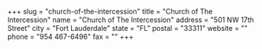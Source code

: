 +++
slug = "church-of-the-intercession"
title = "Church of The Intercession"
name = "Church of The Intercession"
address = "501 NW 17th Street"
city = "Fort Lauderdale"
state = "FL"
postal = "33311"
website = ""
phone = "954 467-6496"
fax = ""
+++
